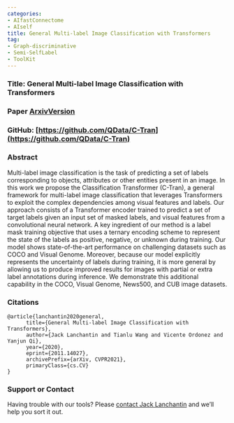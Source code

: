 ```yaml
---
categories:
- AIfastConnectome
- AIself
title: General Multi-label Image Classification with Transformers
tag:
- Graph-discriminative 
- Semi-SelfLabel
- ToolKit
---
```


### Title: General Multi-label Image Classification with Transformers


### Paper [ArxivVersion](https://arxiv.org/abs/2011.14027)


### GitHub: [https://github.com/QData/C-Tran](https://github.com/QData/C-Tran)


### Abstract
Multi-label image classification is the task of predicting a set of labels corresponding to objects, attributes or other entities present in an image. In this work we propose the Classification Transformer (C-Tran), a general framework for multi-label image classification that leverages Transformers to exploit the complex dependencies among visual features and labels. Our approach consists of a Transformer encoder trained to predict a set of target labels given an input set of masked labels, and visual features from a convolutional neural network. A key ingredient of our method is a label mask training objective that uses a ternary encoding scheme to represent the state of the labels as positive, negative, or unknown during training. Our model shows state-of-the-art performance on challenging datasets such as COCO and Visual Genome. Moreover, because our model explicitly represents the uncertainty of labels during training, it is more general by allowing us to produce improved results for images with partial or extra label annotations during inference. We demonstrate this additional capability in the COCO, Visual Genome, News500, and CUB image datasets.


### Citations

```
@article{lanchantin2020general,
      title={General Multi-label Image Classification with Transformers}, 
      author={Jack Lanchantin and Tianlu Wang and Vicente Ordonez and Yanjun Qi},
      year={2020},
      eprint={2011.14027},
      archivePrefix={arXiv, CVPR2021},
      primaryClass={cs.CV}
}
```


### Support or Contact

Having trouble with our tools? Please [contact Jack Lanchantin](mailto:jjl5sw@virginia.edu) and we’ll help you sort it out.
